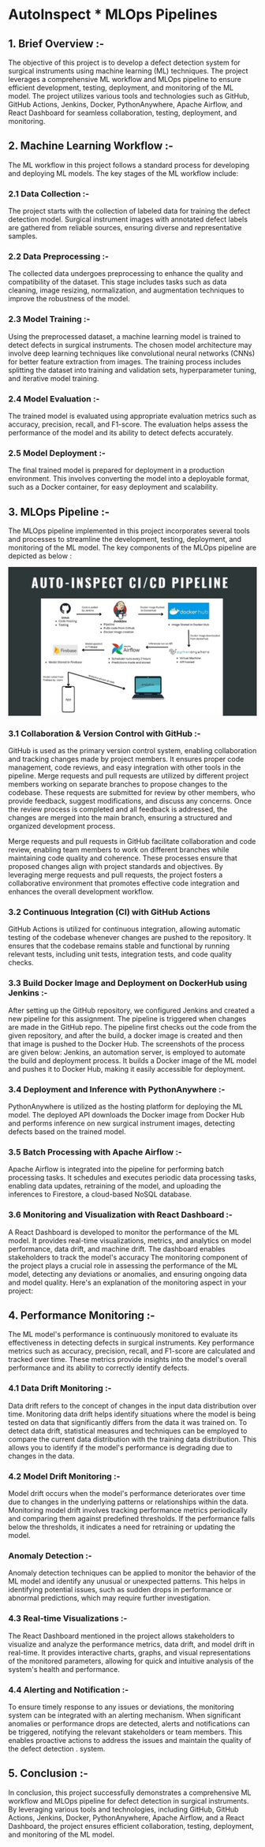 # AutoInspect * MLOps Pipelines

## 1. Brief Overview :-
The objective of this project is to develop a defect detection system for surgical instruments using machine learning (ML) techniques. The project leverages a comprehensive ML workflow and MLOps pipeline to ensure efficient development, testing, deployment, and monitoring of the ML model. The project utilizes various tools and technologies such as GitHub, GitHub Actions, Jenkins, Docker, PythonAnywhere, Apache Airflow, and React Dashboard for seamless collaboration, testing, deployment, and monitoring.

## 2. Machine Learning Workflow :-
The ML workflow in this project follows a standard process for developing and deploying ML models. The key stages of the ML workflow include:
 
### 2.1 Data Collection :- 
The project starts with the collection of labeled data for training the defect detection model. Surgical instrument images with annotated defect labels are gathered from reliable sources, ensuring diverse and representative samples.

### 2.2 Data Preprocessing :- 
The collected data undergoes preprocessing to enhance the quality and compatibility of the dataset. This stage includes tasks such as data cleaning, image resizing, normalization, and augmentation techniques to improve the robustness of the model.

### 2.3 Model Training :- 
Using the preprocessed dataset, a machine learning model is trained to detect defects in surgical instruments. The chosen model architecture may involve deep learning techniques like convolutional neural networks (CNNs) for better feature extraction from images. The training process includes splitting the dataset into training and validation sets, hyperparameter tuning, and iterative model training.

### 2.4 Model Evaluation :- 
The trained model is evaluated using appropriate evaluation metrics such as accuracy, precision, recall, and F1-score. The evaluation helps assess the performance of the model and its ability to detect defects accurately.

### 2.5 Model Deployment :- 
The final trained model is prepared for deployment in a production environment. This involves converting the model into a deployable format, such as a Docker container, for easy deployment and scalability.

## 3. MLOps Pipeline :-
The MLOps pipeline implemented in this project incorporates several tools and processes to streamline the development, testing, deployment, and monitoring of the ML model. The key components of the MLOps pipeline are depicted as below :

![CI/CD Arhitecture](https://github.com/MuhammadSaqib001/AutoInspect-CICD-Pipelines/blob/main/cicd.jpg)

### 3.1 Collaboration & Version Control with GitHub :-
GitHub is used as the primary version control system, enabling collaboration and tracking changes made by project members. It ensures proper code management, code reviews, and easy integration with other tools in the pipeline. Merge requests and pull requests are utilized by different project members working on separate branches to propose changes to the codebase. These requests are submitted for review by other members, who provide feedback, suggest modifications, and discuss any concerns. Once the review process is completed and all feedback is addressed, the changes are merged into the main branch, ensuring a structured and organized development process.

Merge requests and pull requests in GitHub facilitate collaboration and code review, enabling team members to work on different branches while maintaining code quality and coherence. These processes ensure that proposed changes align with project standards and objectives. By leveraging merge requests and pull requests, the project fosters a collaborative environment that promotes effective code integration and enhances the overall development workflow.

### 3.2 Continuous Integration (CI) with GitHub Actions
GitHub Actions is utilized for continuous integration, allowing automatic testing of the codebase whenever changes are pushed to the repository. It ensures that the codebase remains stable and functional by running relevant tests, including unit tests, integration tests, and code quality checks.

### 3.3 Build Docker Image and Deployment on DockerHub using Jenkins :-
After setting up the GitHub repository, we configured Jenkins and created a new pipeline for this assignment. The pipeline is triggered when changes are made in the GitHub repo. The pipeline first checks out the code from the given repository, and after the build, a docker image is created and then that image is pushed to the Docker Hub. The screenshots of the process are given below: Jenkins, an automation server, is employed to automate the build and deployment process. It builds a Docker image of the ML model and pushes it to Docker Hub, making it easily accessible for deployment.

### 3.4 Deployment and Inference with PythonAnywhere :-
PythonAnywhere is utilized as the hosting platform for deploying the ML model. The deployed API downloads the Docker image from Docker Hub and performs inference on new surgical instrument images, detecting defects based on the trained model.

### 3.5 Batch Processing with Apache Airflow :-
Apache Airflow is integrated into the pipeline for performing batch processing tasks. It schedules and executes periodic data processing tasks, enabling data updates, retraining of the model, and uploading the inferences to Firestore, a cloud-based NoSQL database.

### 3.6 Monitoring and Visualization with React Dashboard :-
A React Dashboard is developed to monitor the performance of the ML model. It provides real-time visualizations, metrics, and analytics on model performance, data drift, and machine drift. The dashboard enables stakeholders to track the model's accuracy The monitoring component of the project plays a crucial role in assessing the performance of the ML model, detecting any deviations or anomalies, and ensuring ongoing data and model quality. Here's an
explanation of the monitoring aspect in your project:

## 4. Performance Monitoring :- 
The ML model's performance is continuously monitored to evaluate its effectiveness in detecting defects in surgical instruments. Key performance metrics such as accuracy, precision, recall, and F1-score are calculated and tracked over time. These metrics provide insights into the model's overall performance and its ability to correctly identify defects. 

### 4.1 Data Drift Monitoring :-
Data drift refers to the concept of changes in the input data distribution over time. Monitoring data drift helps identify situations where the model is being tested on data that significantly differs from the data it was trained on. To detect data drift, statistical measures and techniques can be employed to compare the current data distribution with the training data distribution. This allows you to identify if the model's performance is degrading due to changes in the data.

### 4.2 Model Drift Monitoring :- 
Model drift occurs when the model's performance deteriorates over time due to changes in the underlying patterns or relationships within the data. Monitoring model drift involves tracking performance metrics periodically and comparing them against predefined thresholds. If the performance falls below the thresholds, it indicates a need for retraining or updating the model.

### Anomaly Detection :- 
Anomaly detection techniques can be applied to monitor the behavior of the ML model and identify any unusual or unexpected patterns. This helps in identifying potential issues, such as sudden drops in performance or abnormal predictions, which may require further investigation.

### 4.3 Real-time Visualizations :- 
The React Dashboard mentioned in the project allows stakeholders to visualize and analyze the performance metrics, data drift, and model drift in real-time. It provides interactive charts, graphs, and visual representations of the monitored parameters, allowing for quick and intuitive analysis of the system's health and performance.

### 4.4 Alerting and Notification :- 
To ensure timely response to any issues or deviations, the monitoring system can be integrated with an alerting mechanism. When significant anomalies or performance drops are detected, alerts and notifications can be triggered, notifying the relevant stakeholders or team members. This enables proactive actions to address the issues and maintain the quality of the defect detection .
system.

## 5. Conclusion :-
In conclusion, this project successfully demonstrates a comprehensive ML workflow and MLOps pipeline for defect detection in surgical instruments. By leveraging various tools and technologies, including GitHub, GitHub Actions, Jenkins, Docker, PythonAnywhere, Apache Airflow, and a React Dashboard, the project ensures efficient collaboration, testing, deployment, and monitoring of the ML model.
